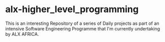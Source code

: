 # alx-higher_level_programming
This is an interesting Repository of a series of Daily projects as part of an intensive Software Engineering Programme that I'm currently undertaking by ALX AFRICA.
